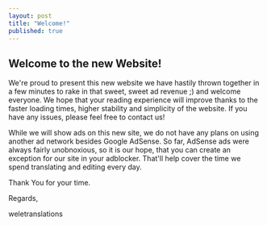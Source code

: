 ```yaml
---
layout: post
title: "Welcome!"
published: true
---
```




## Welcome to the new Website!

We're proud to present this new website we have hastily thrown together in a few minutes to rake in that sweet, sweet ad revenue ;) and welcome everyone. We hope that your reading experience will improve thanks to the faster loading times, higher stability and simplicity of the website. If you have any issues, please feel free to contact us!

While we will show ads on this new site, we do not have any plans on using another ad network besides Google AdSense. So far, AdSense ads were always fairly unobnoxious, so it is our hope, that you can create an exception for our site in your adblocker. That'll help cover the time we spend translating and editing every day.

Thank You for your time.

Regards,

weletranslations
